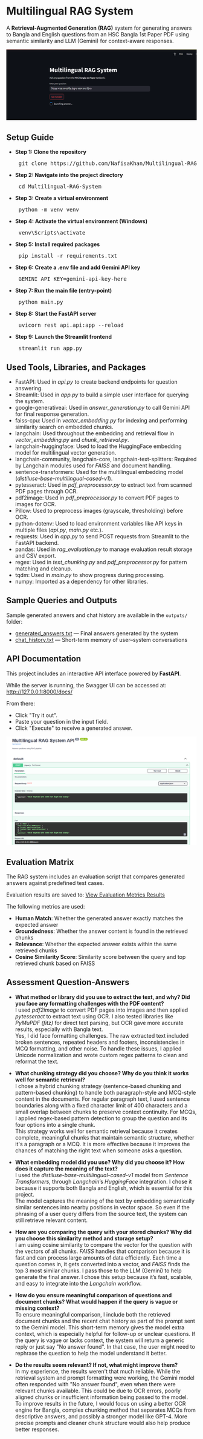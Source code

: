 # **Multilingual RAG System**

A **Retrieval-Augmented Generation (RAG)** system for generating answers to Bangla and English questions from an HSC Bangla 1st Paper PDF using semantic similarity and LLM (Gemini) for context-aware responses.

![Streamlit UI Demo](demo_images/Streamlit_demo.png)

## **Setup Guide**

+ **Step 1: Clone the repository** <br>
    <pre> git clone https://github.com/NafisaKhan/Multilingual-RAG-System.git </pre>
+ **Step 2: Navigate into the project directory** <br>
    <pre> cd Multilingual-RAG-System </pre>
+ **Step 3: Create a virtual environment** <br>
    <pre> python -m venv venv </pre>
+ **Step 4: Activate the virtual environment (Windows)** <br>
    <pre> venv\Scripts\activate </pre>
+ **Step 5: Install required packages** <br>
    <pre> pip install -r requirements.txt </pre>
+ **Step 6: Create a .env file and add Gemini API key** <br>
    <pre> GEMINI_API_KEY=gemini-api-key-here </pre>
+ **Step 7: Run the main file (entry-point)** <br>
    <pre> python main.py </pre>
+ **Step 8: Start the FastAPI server** <br>
    <pre> uvicorn rest_api.api:app --reload </pre>
+ **Step 9: Launch the Streamlit frontend** <br>
    <pre> streamlit run app.py </pre>


## **Used Tools, Libraries, and Packages**

* FastAPI: Used in *api.py* to create backend endpoints for question answering.
* Streamlit: Used in *app.py* to build a simple user interface for querying the system.
* google-generativeai: Used in *answer_generation.py* to call Gemini API for final response generation.
* faiss-cpu: Used in *vector_embedding.py* for indexing and performing similarity search on embedded chunks.
* langchain: Used throughout the embedding and retrieval flow in *vector_embedding.py* and *chunk_retrieval.py*.
* langchain-huggingface: Used to load the HuggingFace embedding model for multilingual vector generation.
* langchain-community, langchain-core, langchain-text-splitters: Required by Langchain modules used for *FAISS* and document handling.
* sentence-transformers: Used for the multilingual embedding model (*distiluse-base-multilingual-cased-v1*).
* pytesseract: Used in *pdf_preprocessor.py* to extract text from scanned PDF pages through OCR.
* pdf2image: Used in *pdf_preprocessor.py* to convert PDF pages to images for OCR.
* Pillow: Used to preprocess images (grayscale, thresholding) before OCR.
* python-dotenv: Used to load environment variables like API keys in multiple files (*api.py*, *main.py* etc.).
* requests: Used in *app.py* to send POST requests from Streamlit to the FastAPI backend.
* pandas: Used in *rag_evaluation.py* to manage evaluation result storage and CSV export.
* regex: Used in *text_chunking.py* and *pdf_preprocessor.py* for pattern matching and cleanup.
* tqdm: Used in *main.py* to show progress during processing.
* numpy: Imported as a dependency for other libraries.


## **Sample Queries and Outputs**
Sample generated answers and chat history are available in the `outputs/` folder:

- [generated_answers.txt](outputs/generated_answers.txt) — Final answers generated by the system  
- [chat_history.txt](outputs/chat_history.txt) — Short-term memory of user–system conversations 

## **API Documentation**
This project includes an interactive API interface powered by **FastAPI**.<br>

While the server is running, the Swagger UI can be accessed at: http://127.0.0.1:8000/docs/

From there:
* Click "Try it out".
* Paste your question in the input field.
* Click "Execute" to receive a generated answer.

![FastAPI Swagger UI - API Testing Demo](demo_images/FastAPI_demo.png)


## **Evaluation Matrix**

The RAG system includes an evaluation script that compares generated answers against predefined test cases.

Evaluation results are saved to: [View Evaluation Metrics Results](rag_tests/evaluation_results.csv)

The following metrics are used:
- **Human Match**: Whether the generated answer exactly matches the expected answer
- **Groundedness**: Whether the answer content is found in the retrieved chunks 
- **Relevance**: Whether the expected answer exists within the same retrieved chunks 
- **Cosine Similarity Score**: Similarity score between the query and top retrieved chunk based on FAISS


## **Assessment Question-Answers**

* **What method or library did you use to extract the text, and why? Did you face any formatting challenges with the PDF content?** <br>
I used *pdf2image* to convert PDF pages into images and then applied *pytesseract* to extract text using OCR. I also tested libraries like *PyMuPDF (fitz)* for direct text parsing, but OCR gave more accurate results, especially with Bangla text. <br>
Yes, I did face formatting challenges. The raw extracted text included broken sentences, repeated headers and footers, inconsistencies in MCQ formatting, and other noise. To handle these issues, I applied Unicode normalization and wrote custom regex patterns to clean and reformat the text.

* **What chunking strategy did you choose? Why do you think it works well for semantic retrieval?** <br>
I chose a hybrid chunking strategy (sentence-based chunking and pattern-based chunking) to handle both paragraph-style and MCQ-style content in the documents. For regular paragraph text, I used sentence boundaries along with a fixed character limit of 400 characters and a small overlap between chunks to preserve context continuity. For MCQs, I applied regex-based pattern detection to group the question and its four options into a single chunk. <br>
This strategy works well for semantic retrieval because it creates complete, meaningful chunks that maintain semantic structure, whether it's a paragraph or a MCQ. It is more effective because it improves the chances of matching the right text when someone asks a question.

* **What embedding model did you use? Why did you choose it? How does it capture the meaning of the text?** <br>
I used the *distiluse-base-multilingual-cased-v1* model from *Sentence Transformers*, through *Langchain*’s *HuggingFace* integration. I chose it because it supports both Bangla and English, which is essential for this project. <br>
The model captures the meaning of the text by embedding semantically similar sentences into nearby positions in vector space. So even if the phrasing of a user query differs from the source text, the system can still retrieve relevant content.

* **How are you comparing the query with your stored chunks? Why did you choose this similarity method and storage setup?** <br>
I am using cosine similarity to compare the vector for the question with the vectors of all chunks. *FAISS* handles that comparison because it is fast and can process large amounts of data efficiently. Each time a question comes in, it gets converted into a vector, and *FAISS* finds the top 3 most similar chunks. I pass those to the LLM (Gemini) to help generate the final answer. I chose this setup because it’s fast, scalable, and easy to integrate into the *Langchain* workflow.

* **How do you ensure meaningful comparison of questions and document chunks? What would happen if the query is vague or missing context?** <br>
To ensure meaningful comparison, I include both the retrieved document chunks and the recent chat history as part of the prompt sent to the Gemini model. This short-term memory gives the model extra context, which is especially helpful for follow-up or unclear questions. If the query is vague or lacks context, the system will return a generic reply or just say "No answer found". In that case, the user might need to rephrase the question to help the model understand it better.

* **Do the results seem relevant? If not, what might improve them?** <br>
In my experience, the results weren't that much reliable. While the retrieval system and prompt formatting were working, the Gemini model often responded with "No answer found", even when there were relevant chunks available. This could be due to OCR errors, poorly aligned chunks or insufficient information being passed to the model. <br>
To improve results in the future, I would focus on using a better OCR engine for Bangla, complex chunking method that separates MCQs from descriptive answers, and possibly a stronger model like GPT-4. More precise prompts and cleaner chunk structure would also help produce better responses.

